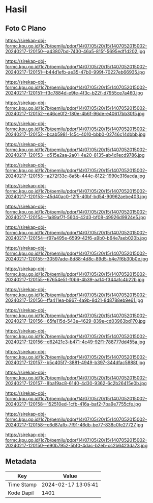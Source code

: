 # Hasil

## Foto C Plano

https://sirekap-obj-formc.kpu.go.id/1c7b/pemilu/pdpr/14/07/05/20/15/1407052015002-20240217-120150--a43807bd-7430-46a5-815f-5695edf1d202.jpg

https://sirekap-obj-formc.kpu.go.id/1c7b/pemilu/pdpr/14/07/05/20/15/1407052015002-20240217-120151--b44d1efb-ae35-47b0-999f-70227eb66935.jpg

https://sirekap-obj-formc.kpu.go.id/1c7b/pemilu/pdpr/14/07/05/20/15/1407052015002-20240217-120151--f3c7884d-e9fe-4f3c-b22f-d7955ce7a460.jpg

https://sirekap-obj-formc.kpu.go.id/1c7b/pemilu/pdpr/14/07/05/20/15/1407052015002-20240217-120152--e46ce0f2-180e-4b6f-96de-e40617bb30f5.jpg

https://sirekap-obj-formc.kpu.go.id/1c7b/pemilu/pdpr/14/07/05/20/15/1407052015002-20240217-120152--bcab5981-1c5c-4010-bbb0-02746c14dbbb.jpg

https://sirekap-obj-formc.kpu.go.id/1c7b/pemilu/pdpr/14/07/05/20/15/1407052015002-20240217-120153--d515e2aa-2a01-4e20-8135-ab4d1ecd9786.jpg

https://sirekap-obj-formc.kpu.go.id/1c7b/pemilu/pdpr/14/07/05/20/15/1407052015002-20240217-120153--a272f33c-8a5b-444c-8122-1990c316acda.jpg

https://sirekap-obj-formc.kpu.go.id/1c7b/pemilu/pdpr/14/07/05/20/15/1407052015002-20240217-120153--45d40ac0-12f5-40bf-bd54-90962aebe403.jpg

https://sirekap-obj-formc.kpu.go.id/1c7b/pemilu/pdpr/14/07/05/20/15/1407052015002-20240217-120154--1a89af7f-5604-42d3-bf08-49926d9924e5.jpg

https://sirekap-obj-formc.kpu.go.id/1c7b/pemilu/pdpr/14/07/05/20/15/1407052015002-20240217-120154--f97a495e-6599-42f6-a9b0-b64e7aeb020b.jpg

https://sirekap-obj-formc.kpu.go.id/1c7b/pemilu/pdpr/14/07/05/20/15/1407052015002-20240217-120155--30597ade-8d88-4d8c-89d5-b4e7f6b30b0e.jpg

https://sirekap-obj-formc.kpu.go.id/1c7b/pemilu/pdpr/14/07/05/20/15/1407052015002-20240217-120155--67654e51-f0b6-4b39-aa14-f344a1c4b22b.jpg

https://sirekap-obj-formc.kpu.go.id/1c7b/pemilu/pdpr/14/07/05/20/15/1407052015002-20240217-120156--ffa411ea-b967-4a9b-8d21-8d8788eb9e61.jpg

https://sirekap-obj-formc.kpu.go.id/1c7b/pemilu/pdpr/14/07/05/20/15/1407052015002-20240217-120156--65fe115d-543e-4629-839e-cd03963bd170.jpg

https://sirekap-obj-formc.kpu.go.id/1c7b/pemilu/pdpr/14/07/05/20/15/1407052015002-20240217-120156--d62421c3-b471-4c49-92f1-788777dd455a.jpg

https://sirekap-obj-formc.kpu.go.id/1c7b/pemilu/pdpr/14/07/05/20/15/1407052015002-20240217-120157--b5c405f7-3881-4949-b397-344dfac5888f.jpg

https://sirekap-obj-formc.kpu.go.id/1c7b/pemilu/pdpr/14/07/05/20/15/1407052015002-20240217-120157--8ba19ac8-6140-4d30-9362-6c2b26415e0b.jpg

https://sirekap-obj-formc.kpu.go.id/1c7b/pemilu/pdpr/14/07/05/20/15/1407052015002-20240217-120158--152510ed-1cfb-416a-baf2-7ba9e7755cfe.jpg

https://sirekap-obj-formc.kpu.go.id/1c7b/pemilu/pdpr/14/07/05/20/15/1407052015002-20240217-120158--c6d87afb-7f91-46db-be77-838c0fe27727.jpg

https://sirekap-obj-formc.kpu.go.id/1c7b/pemilu/pdpr/14/07/05/20/15/1407052015002-20240217-120150--e90b7952-5bf0-4dac-b2eb-cc2b6423da73.jpg


## Metadata

| Key        | Value               |
| ---------- | ------------------- |
| Time Stamp | 2024-02-17 13:05:41 |
| Kode Dapil | 1401                |



